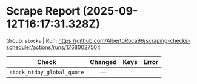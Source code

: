 # Scrape Report (2025-09-12T16:17:31.328Z)

Group: `stocks`  |  Run: https://github.com/AlbertoRoca96/scraping-checks-scheduler/actions/runs/17680027504

| Check | Changed | Keys | Error |
|---|:---:|:--|:--|
| `stock_ntdoy_global_quote` | — |  |  |
